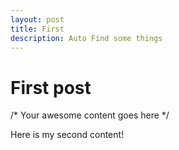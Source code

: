 ```yaml
---
layout: post
title: First
description: Auto Find some things
---
```


# First post

/* Your awesome content goes here */

Here is my second content!
